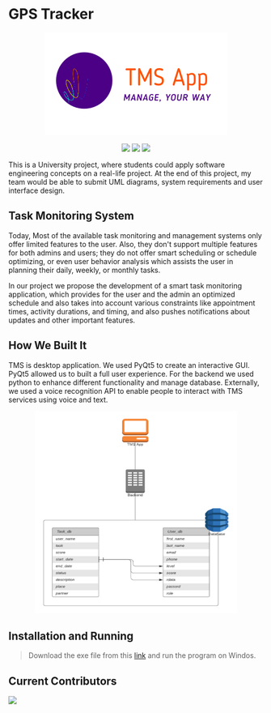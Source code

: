 # GPS Tracker

<p align="center">
    <img src="https://raw.githubusercontent.com/MoAmrYehia/Software_League_app/main/Obj/ico/TMS_Logo.png">
</p>

</p>
<p align="center">
    <a href="https://github.com/MoAmrYehia/Tiva/graphs/contributors" alt="Contributors">
        <img src="https://img.shields.io/github/contributors/MoAmrYehia/Software_League_app" /></a>
    <a href="https://github.com/MoAmrYehia/Software_League_app/pulse" alt="Activity">
        <img src="https://img.shields.io/github/commit-activity/w/MoAmrYehia/Software_League_app"/></a>
    <a href="https://github.com/MoAmrYehia/Software_League_app" alt="Python">
        <img src="https://img.shields.io/pypi/pyversions/3"/></a>
    
</p>

This is a University project, where students could apply software engineering concepts on a real-life project. At the end of this project, my team would be able to submit UML diagrams, system requirements and user interface design.



## Task Monitoring System
Today, Most of the available task monitoring and management systems only offer limited features to the user. Also, they don't support multiple features for both admins and users; they do not offer smart scheduling or schedule optimizing, or even user behavior analysis which assists the user in planning their daily, weekly, or monthly tasks.

In our project we propose the development of a smart task monitoring application, which provides for the user and the admin an optimized schedule and also takes into account various constraints like appointment times, activity durations, and timing, and also pushes notifications about updates and other important features.

## How We Built It
TMS is desktop application. We used PyQt5 to create an interactive GUI. PyQt5 allowed us to built a full user experience. For the backend we used python to enhance different functionality and manage database. Externally, we used a voice recognition API to enable people to interact with TMS services using voice and text. 

<p align="center">
    <img src="https://raw.githubusercontent.com/MoAmrYehia/Software_League_app/main/Obj/ico/DBMS ER diagram (UML notation).png" width="400" height="400">
</p>

## Installation and Running
>Download the exe file from this [link](http://bit.ly/3iiZOd6) and run the program on Windos.


## Current Contributors
<a href="https://github.com/MoAmrYehia/Tiva/graphs/contributors">
    
  <img src="https://contributors-img.web.app/image?repo=MoAmrYehia/Tiva" />
</a>
